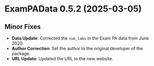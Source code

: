 # ExamPAData 0.5.2 (2025-03-05)

## Minor Fixes

- **Data Update**: Corrected the `num_labs` in the Exam PA data from June 2020.
- **Author Correction**: Set the author to the original developer of the package.
- **URL Update**: Updated the URL to the new website.
